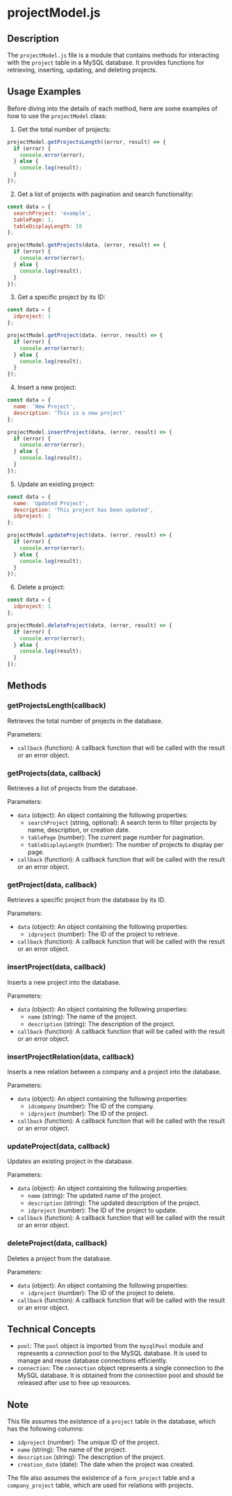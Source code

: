 # projectModel.js

## Description
The `projectModel.js` file is a module that contains methods for interacting with the `project` table in a MySQL database. It provides functions for retrieving, inserting, updating, and deleting projects.

## Usage Examples
Before diving into the details of each method, here are some examples of how to use the `projectModel` class:

1. Get the total number of projects:
```javascript
projectModel.getProjectsLength((error, result) => {
  if (error) {
    console.error(error);
  } else {
    console.log(result);
  }
});
```

2. Get a list of projects with pagination and search functionality:
```javascript
const data = {
  searchProject: 'example',
  tablePage: 1,
  tableDisplayLength: 10
};

projectModel.getProjects(data, (error, result) => {
  if (error) {
    console.error(error);
  } else {
    console.log(result);
  }
});
```

3. Get a specific project by its ID:
```javascript
const data = {
  idproject: 1
};

projectModel.getProject(data, (error, result) => {
  if (error) {
    console.error(error);
  } else {
    console.log(result);
  }
});
```

4. Insert a new project:
```javascript
const data = {
  name: 'New Project',
  description: 'This is a new project'
};

projectModel.insertProject(data, (error, result) => {
  if (error) {
    console.error(error);
  } else {
    console.log(result);
  }
});
```

5. Update an existing project:
```javascript
const data = {
  name: 'Updated Project',
  description: 'This project has been updated',
  idproject: 1
};

projectModel.updateProject(data, (error, result) => {
  if (error) {
    console.error(error);
  } else {
    console.log(result);
  }
});
```

6. Delete a project:
```javascript
const data = {
  idproject: 1
};

projectModel.deleteProject(data, (error, result) => {
  if (error) {
    console.error(error);
  } else {
    console.log(result);
  }
});
```

## Methods

### getProjectsLength(callback)
Retrieves the total number of projects in the database.

Parameters:
- `callback` (function): A callback function that will be called with the result or an error object.

### getProjects(data, callback)
Retrieves a list of projects from the database.

Parameters:
- `data` (object): An object containing the following properties:
  - `searchProject` (string, optional): A search term to filter projects by name, description, or creation date.
  - `tablePage` (number): The current page number for pagination.
  - `tableDisplayLength` (number): The number of projects to display per page.
- `callback` (function): A callback function that will be called with the result or an error object.

### getProject(data, callback)
Retrieves a specific project from the database by its ID.

Parameters:
- `data` (object): An object containing the following properties:
  - `idproject` (number): The ID of the project to retrieve.
- `callback` (function): A callback function that will be called with the result or an error object.

### insertProject(data, callback)
Inserts a new project into the database.

Parameters:
- `data` (object): An object containing the following properties:
  - `name` (string): The name of the project.
  - `description` (string): The description of the project.
- `callback` (function): A callback function that will be called with the result or an error object.

### insertProjectRelation(data, callback)
Inserts a new relation between a company and a project into the database.

Parameters:
- `data` (object): An object containing the following properties:
  - `idcompany` (number): The ID of the company.
  - `idproject` (number): The ID of the project.
- `callback` (function): A callback function that will be called with the result or an error object.

### updateProject(data, callback)
Updates an existing project in the database.

Parameters:
- `data` (object): An object containing the following properties:
  - `name` (string): The updated name of the project.
  - `description` (string): The updated description of the project.
  - `idproject` (number): The ID of the project to update.
- `callback` (function): A callback function that will be called with the result or an error object.

### deleteProject(data, callback)
Deletes a project from the database.

Parameters:
- `data` (object): An object containing the following properties:
  - `idproject` (number): The ID of the project to delete.
- `callback` (function): A callback function that will be called with the result or an error object.

## Technical Concepts
- `pool`: The `pool` object is imported from the `mysqlPool` module and represents a connection pool to the MySQL database. It is used to manage and reuse database connections efficiently.
- `connection`: The `connection` object represents a single connection to the MySQL database. It is obtained from the connection pool and should be released after use to free up resources.

## Note
This file assumes the existence of a `project` table in the database, which has the following columns:
- `idproject` (number): The unique ID of the project.
- `name` (string): The name of the project.
- `description` (string): The description of the project.
- `creation_date` (date): The date when the project was created.

The file also assumes the existence of a `form_project` table and a `company_project` table, which are used for relations with projects.